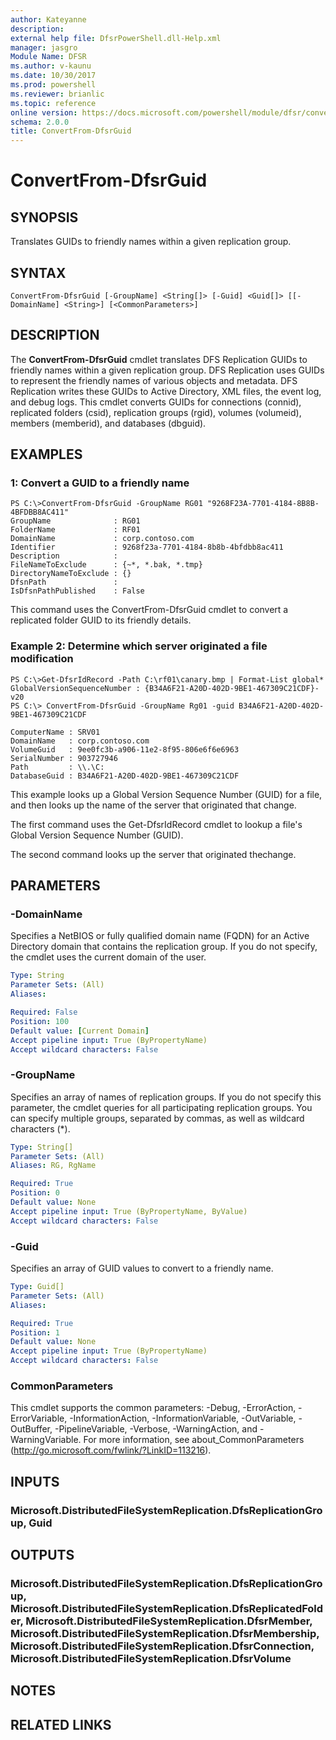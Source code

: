```yaml
---
author: Kateyanne
description: 
external help file: DfsrPowerShell.dll-Help.xml
manager: jasgro
Module Name: DFSR
ms.author: v-kaunu
ms.date: 10/30/2017
ms.prod: powershell
ms.reviewer: brianlic
ms.topic: reference
online version: https://docs.microsoft.com/powershell/module/dfsr/convertfrom-dfsrguid?view=windowsserver2012r2-ps&wt.mc_id=ps-gethelp
schema: 2.0.0
title: ConvertFrom-DfsrGuid
---
```


# ConvertFrom-DfsrGuid

## SYNOPSIS
Translates GUIDs to friendly names within a given replication group.

## SYNTAX

```
ConvertFrom-DfsrGuid [-GroupName] <String[]> [-Guid] <Guid[]> [[-DomainName] <String>] [<CommonParameters>]
```

## DESCRIPTION
The **ConvertFrom-DfsrGuid** cmdlet translates DFS Replication GUIDs to friendly names within a given replication group.
DFS Replication uses GUIDs to represent the friendly names of various objects and metadata.
DFS Replication writes these GUIDs to Active Directory, XML files, the event log, and debug logs.
This cmdlet converts GUIDs for connections (connid), replicated folders (csid), replication groups (rgid), volumes (volumeid), members (memberid), and databases (dbguid).

## EXAMPLES

### 1: Convert a GUID to a friendly name
```
PS C:\>ConvertFrom-DfsrGuid -GroupName RG01 "9268F23A-7701-4184-8B8B-4BFDBB8AC411"
GroupName              : RG01
FolderName             : RF01
DomainName             : corp.contoso.com
Identifier             : 9268f23a-7701-4184-8b8b-4bfdbb8ac411
Description            :
FileNameToExclude      : {~*, *.bak, *.tmp}
DirectoryNameToExclude : {}
DfsnPath               :
IsDfsnPathPublished    : False
```

This command uses the ConvertFrom-DfsrGuid cmdlet to convert a replicated folder GUID to its friendly details.

### Example 2: Determine which server originated a file modification
```
PS C:\>Get-DfsrIdRecord -Path C:\rf01\canary.bmp | Format-List global* GlobalVersionSequenceNumber : {B34A6F21-A20D-402D-9BE1-467309C21CDF}-v20
PS C:\> ConvertFrom-DfsrGuid -GroupName Rg01 -guid B34A6F21-A20D-402D-9BE1-467309C21CDF

ComputerName : SRV01
DomainName   : corp.contoso.com
VolumeGuid   : 9ee0fc3b-a906-11e2-8f95-806e6f6e6963
SerialNumber : 903727946
Path         : \\.\C:
DatabaseGuid : B34A6F21-A20D-402D-9BE1-467309C21CDF
```

This example looks up a Global Version Sequence Number (GUID) for a file, and then looks up the name of the server that originated that change.

The first command uses the Get-DfsrIdRecord cmdlet to lookup a file's Global Version Sequence Number (GUID).

The second command looks up the server that originated thechange.

## PARAMETERS

### -DomainName
Specifies a NetBIOS or fully qualified domain name (FQDN) for an Active Directory domain that contains the replication group.
If you do not specify, the cmdlet uses the current domain of the user.

```yaml
Type: String
Parameter Sets: (All)
Aliases: 

Required: False
Position: 100
Default value: [Current Domain]
Accept pipeline input: True (ByPropertyName)
Accept wildcard characters: False
```

### -GroupName
Specifies an array of names of replication groups.
If you do not specify this parameter, the cmdlet queries for all participating replication groups.
You can specify multiple groups, separated by commas, as well as wildcard characters (*).

```yaml
Type: String[]
Parameter Sets: (All)
Aliases: RG, RgName

Required: True
Position: 0
Default value: None
Accept pipeline input: True (ByPropertyName, ByValue)
Accept wildcard characters: False
```

### -Guid
Specifies an array of GUID values to convert to a friendly name.

```yaml
Type: Guid[]
Parameter Sets: (All)
Aliases: 

Required: True
Position: 1
Default value: None
Accept pipeline input: True (ByPropertyName)
Accept wildcard characters: False
```

### CommonParameters
This cmdlet supports the common parameters: -Debug, -ErrorAction, -ErrorVariable, -InformationAction, -InformationVariable, -OutVariable, -OutBuffer, -PipelineVariable, -Verbose, -WarningAction, and -WarningVariable. For more information, see about_CommonParameters (http://go.microsoft.com/fwlink/?LinkID=113216).

## INPUTS

### Microsoft.DistributedFileSystemReplication.DfsReplicationGroup, Guid

## OUTPUTS

### Microsoft.DistributedFileSystemReplication.DfsReplicationGroup, Microsoft.DistributedFileSystemReplication.DfsReplicatedFolder, Microsoft.DistributedFileSystemReplication.DfsrMember, Microsoft.DistributedFileSystemReplication.DfsrMembership, Microsoft.DistributedFileSystemReplication.DfsrConnection, Microsoft.DistributedFileSystemReplication.DfsrVolume

## NOTES

## RELATED LINKS

